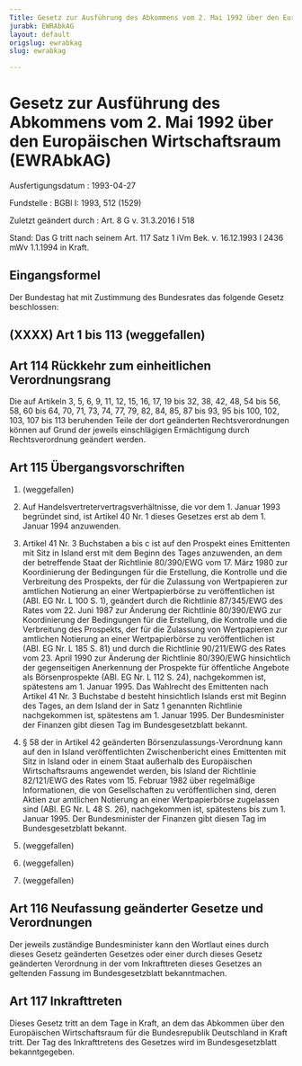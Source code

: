 ```yaml
---
Title: Gesetz zur Ausführung des Abkommens vom 2. Mai 1992 über den Europäischen Wirtschaftsraum
jurabk: EWRAbkAG
layout: default
origslug: ewrabkag
slug: ewrabkag

---
```


# Gesetz zur Ausführung des Abkommens vom 2. Mai 1992 über den Europäischen Wirtschaftsraum (EWRAbkAG)

Ausfertigungsdatum
:   1993-04-27

Fundstelle
:   BGBl I: 1993, 512 (1529)

Zuletzt geändert durch
:   Art. 8 G v. 31.3.2016 I 518

Stand: Das G tritt nach seinem Art. 117 Satz 1 iVm Bek. v. 16.12.1993 I 2436 mWv 1.1.1994 in Kraft.

## Eingangsformel

Der Bundestag hat mit Zustimmung des Bundesrates das folgende Gesetz beschlossen:


## (XXXX) Art 1 bis 113 (weggefallen)


## Art 114 Rückkehr zum einheitlichen Verordnungsrang

Die auf Artikeln 3, 5, 6, 9, 11, 12, 15, 16, 17, 19 bis 32, 38, 42, 48, 54 bis 56, 58, 60 bis 64, 70, 71, 73, 74, 77, 79, 82, 84, 85, 87 bis 93, 95 bis 100, 102, 103, 107 bis 113 beruhenden Teile der dort geänderten Rechtsverordnungen können auf Grund der jeweils einschlägigen Ermächtigung durch Rechtsverordnung geändert werden.


## Art 115 Übergangsvorschriften


1.  (weggefallen)


2.  Auf Handelsvertretervertragsverhältnisse, die vor dem 1. Januar 1993 begründet sind, ist Artikel 40 Nr. 1 dieses Gesetzes erst ab dem 1. Januar 1994 anzuwenden.


3.  Artikel 41 Nr. 3 Buchstaben a bis c ist auf den Prospekt eines Emittenten mit Sitz in Island erst mit dem Beginn des Tages anzuwenden, an dem der betreffende Staat der Richtlinie 80/390/EWG vom 17. März 1980 zur Koordinierung der Bedingungen für die Erstellung, die Kontrolle und die Verbreitung des Prospekts, der für die Zulassung von Wertpapieren zur amtlichen Notierung an einer Wertpapierbörse zu veröffentlichen ist (ABl. EG Nr. L 100 S. 1), geändert durch die Richtlinie 87/345/EWG des Rates vom 22. Juni 1987 zur Änderung der Richtlinie 80/390/EWG zur Koordinierung der Bedingungen für die Erstellung, die Kontrolle und die Verbreitung des Prospekts, der für die Zulassung von Wertpapieren zur amtlichen Notierung an einer Wertpapierbörse zu veröffentlichen ist (ABl. EG Nr. L 185 S. 81) und durch die Richtlinie 90/211/EWG des Rates vom 23. April 1990 zur Änderung der Richtlinie 80/390/EWG hinsichtlich der gegenseitigen Anerkennung der Prospekte für öffentliche Angebote als Börsenprospekte (ABl. EG Nr. L 112 S. 24), nachgekommen ist, spätestens am 1. Januar 1995. Das Wahlrecht des Emittenten nach Artikel 41 Nr. 3 Buchstabe d besteht hinsichtlich Islands erst mit Beginn des Tages, an dem Island der in Satz 1 genannten Richtlinie nachgekommen ist, spätestens am 1. Januar 1995. Der Bundesminister der Finanzen gibt diesen Tag im Bundesgesetzblatt bekannt.


4.  § 58 der in Artikel 42 geänderten Börsenzulassungs-Verordnung kann auf den in Island veröffentlichten Zwischenbericht eines Emittenten mit Sitz in Island oder in einem Staat außerhalb des Europäischen Wirtschaftsraums angewendet werden, bis Island der Richtlinie 82/121/EWG des Rates vom 15. Februar 1982 über regelmäßige Informationen, die von Gesellschaften zu veröffentlichen sind, deren Aktien zur amtlichen Notierung an einer Wertpapierbörse zugelassen sind (ABl. EG Nr. L 48 S. 26), nachgekommen ist, spätestens bis zum 1. Januar 1995. Der Bundesminister der Finanzen gibt diesen Tag im Bundesgesetzblatt bekannt.


5.  (weggefallen)


6.  (weggefallen)


7.  (weggefallen)





## Art 116 Neufassung geänderter Gesetze und Verordnungen

Der jeweils zuständige Bundesminister kann den Wortlaut eines durch dieses Gesetz geänderten Gesetzes oder einer durch dieses Gesetz geänderten Verordnung in der vom Inkrafttreten dieses Gesetzes an geltenden Fassung im Bundesgesetzblatt bekanntmachen.


## Art 117 Inkrafttreten

Dieses Gesetz tritt an dem Tage in Kraft, an dem das Abkommen über den Europäischen Wirtschaftsraum für die Bundesrepublik Deutschland in Kraft tritt. Der Tag des Inkrafttretens des Gesetzes wird im Bundesgesetzblatt bekanntgegeben.

